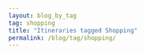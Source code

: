 ```yaml
---
layout: blog_by_tag
tag: shopping
title: "Itineraries tagged Shopping"
permalink: /blog/tag/shopping/
---
```

